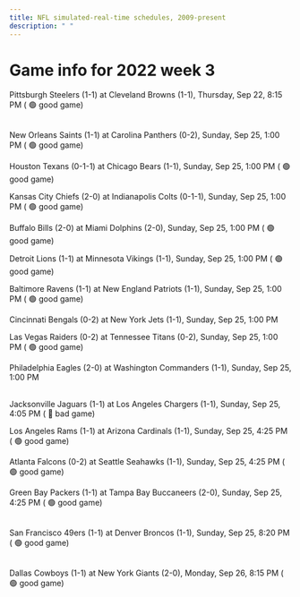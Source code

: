 ```yaml
---
title: NFL simulated-real-time schedules, 2009-present
description: " "
---
```


# Game info for 2022 week 3

Pittsburgh Steelers (1-1) at Cleveland Browns (1-1), Thursday, Sep 22, 8:15 PM (	:green_circle: good game)

<br/>New Orleans Saints (1-1) at Carolina Panthers (0-2), Sunday, Sep 25, 1:00 PM (	:green_circle: good game)

Houston Texans (0-1-1) at Chicago Bears (1-1), Sunday, Sep 25, 1:00 PM (	:green_circle: good game)

Kansas City Chiefs (2-0) at Indianapolis Colts (0-1-1), Sunday, Sep 25, 1:00 PM (	:green_circle: good game)

Buffalo Bills (2-0) at Miami Dolphins (2-0), Sunday, Sep 25, 1:00 PM (	:green_circle: good game)

Detroit Lions (1-1) at Minnesota Vikings (1-1), Sunday, Sep 25, 1:00 PM (	:green_circle: good game)

Baltimore Ravens (1-1) at New England Patriots (1-1), Sunday, Sep 25, 1:00 PM (	:green_circle: good game)

Cincinnati Bengals (0-2) at New York Jets (1-1), Sunday, Sep 25, 1:00 PM

Las Vegas Raiders (0-2) at Tennessee Titans (0-2), Sunday, Sep 25, 1:00 PM (	:green_circle: good game)

Philadelphia Eagles (2-0) at Washington Commanders (1-1), Sunday, Sep 25, 1:00 PM

<br/>Jacksonville Jaguars (1-1) at Los Angeles Chargers (1-1), Sunday, Sep 25, 4:05 PM (	:red_circle: bad game)

Los Angeles Rams (1-1) at Arizona Cardinals (1-1), Sunday, Sep 25, 4:25 PM (	:green_circle: good game)

Atlanta Falcons (0-2) at Seattle Seahawks (1-1), Sunday, Sep 25, 4:25 PM (	:green_circle: good game)

Green Bay Packers (1-1) at Tampa Bay Buccaneers (2-0), Sunday, Sep 25, 4:25 PM (	:green_circle: good game)

<br/>San Francisco 49ers (1-1) at Denver Broncos (1-1), Sunday, Sep 25, 8:20 PM (	:green_circle: good game)

<br/>Dallas Cowboys (1-1) at New York Giants (2-0), Monday, Sep 26, 8:15 PM (	:green_circle: good game)

